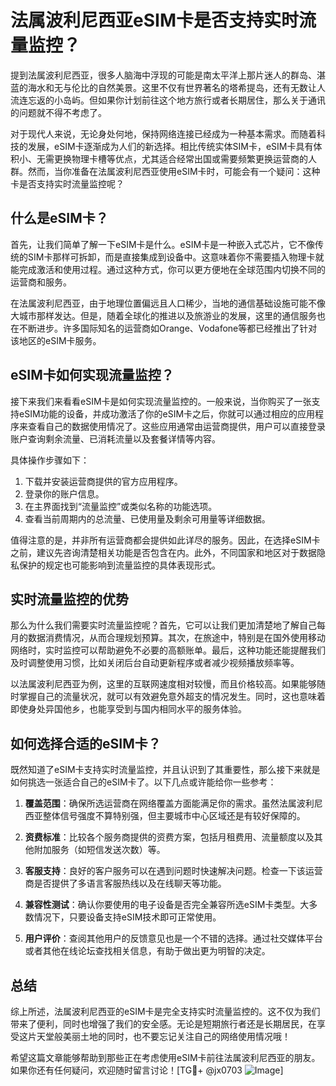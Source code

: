 # 法属波利尼西亚eSIM卡是否支持实时流量监控？

提到法属波利尼西亚，很多人脑海中浮现的可能是南太平洋上那片迷人的群岛、湛蓝的海水和无与伦比的自然美景。这里不仅有世界著名的塔希提岛，还有无数让人流连忘返的小岛屿。但如果你计划前往这个地方旅行或者长期居住，那么关于通讯的问题就不得不考虑了。

对于现代人来说，无论身处何地，保持网络连接已经成为一种基本需求。而随着科技的发展，eSIM卡逐渐成为人们的新选择。相比传统实体SIM卡，eSIM卡具有体积小、无需更换物理卡槽等优点，尤其适合经常出国或需要频繁更换运营商的人群。然而，当你准备在法属波利尼西亚使用eSIM卡时，可能会有一个疑问：这种卡是否支持实时流量监控呢？

## 什么是eSIM卡？

首先，让我们简单了解一下eSIM卡是什么。eSIM卡是一种嵌入式芯片，它不像传统的SIM卡那样可拆卸，而是直接集成到设备中。这意味着你不需要插入物理卡就能完成激活和使用过程。通过这种方式，你可以更方便地在全球范围内切换不同的运营商和服务。

在法属波利尼西亚，由于地理位置偏远且人口稀少，当地的通信基础设施可能不像大城市那样发达。但是，随着全球化的推进以及旅游业的发展，这里的通信服务也在不断进步。许多国际知名的运营商如Orange、Vodafone等都已经推出了针对该地区的eSIM卡服务。

## eSIM卡如何实现流量监控？

接下来我们来看看eSIM卡是如何实现流量监控的。一般来说，当你购买了一张支持eSIM功能的设备，并成功激活了你的eSIM卡之后，你就可以通过相应的应用程序来查看自己的数据使用情况了。这些应用通常由运营商提供，用户可以直接登录账户查询剩余流量、已消耗流量以及套餐详情等内容。

具体操作步骤如下：
1. 下载并安装运营商提供的官方应用程序。
2. 登录你的账户信息。
3. 在主界面找到“流量监控”或类似名称的功能选项。
4. 查看当前周期内的总流量、已使用量及剩余可用量等详细数据。

值得注意的是，并非所有运营商都会提供如此详尽的服务。因此，在选择eSIM卡之前，建议先咨询清楚相关功能是否包含在内。此外，不同国家和地区对于数据隐私保护的规定也可能影响到流量监控的具体表现形式。

## 实时流量监控的优势

那么为什么我们需要实时流量监控呢？首先，它可以让我们更加清楚地了解自己每月的数据消费情况，从而合理规划预算。其次，在旅途中，特别是在国外使用移动网络时，实时监控可以帮助避免不必要的高额账单。最后，这种功能还能提醒我们及时调整使用习惯，比如关闭后台自动更新程序或者减少视频播放频率等。

以法属波利尼西亚为例，这里的互联网速度相对较慢，而且价格较高。如果能够随时掌握自己的流量状况，就可以有效避免意外超支的情况发生。同时，这也意味着即使身处异国他乡，也能享受到与国内相同水平的服务体验。

## 如何选择合适的eSIM卡？

既然知道了eSIM卡支持实时流量监控，并且认识到了其重要性，那么接下来就是如何挑选一张适合自己的eSIM卡了。以下几点或许能给你一些参考：

1. **覆盖范围**：确保所选运营商在网络覆盖方面能满足你的需求。虽然法属波利尼西亚整体信号强度不算特别强，但主要城市中心区域还是有较好保障的。

2. **资费标准**：比较各个服务商提供的资费方案，包括月租费用、流量额度以及其他附加服务（如短信发送次数）等。

3. **客服支持**：良好的客户服务可以在遇到问题时快速解决问题。检查一下该运营商是否提供了多语言客服热线以及在线聊天等功能。

4. **兼容性测试**：确认你要使用的电子设备是否完全兼容所选eSIM卡类型。大多数情况下，只要设备支持eSIM技术即可正常使用。

5. **用户评价**：查阅其他用户的反馈意见也是一个不错的选择。通过社交媒体平台或者其他在线论坛查找相关信息，有助于做出更为明智的决定。

## 总结

综上所述，法属波利尼西亚的eSIM卡是完全支持实时流量监控的。这不仅为我们带来了便利，同时也增强了我们的安全感。无论是短期旅行者还是长期居民，在享受这片天堂般美丽土地的同时，也不要忘记关注自己的网络使用情况哦！

希望这篇文章能够帮助到那些正在考虑使用eSIM卡前往法属波利尼西亚的朋友。如果你还有任何疑问，欢迎随时留言讨论！[TG💪+ @jx0703 ![Image](https://github.com/user-attachments/assets/dbca1d08-cadb-493c-b0ec-ad6f7a83f270)]